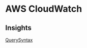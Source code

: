 # AWS CloudWatch

## Insights
[QuerySyntax](https://docs.aws.amazon.com/AmazonCloudWatch/latest/logs/CWL_QuerySyntax.html)
